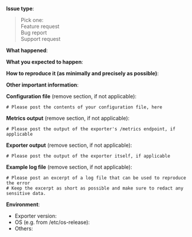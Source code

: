 **Issue type**:

> Pick one:  
> Feature request  
> Bug report  
> Support request

**What happened**:

**What you expected to happen**:

**How to reproduce it (as minimally and precisely as possible)**:

**Other important information**:

**Configuration file** (remove section, if not applicable):

```hcl
# Please post the contents of your configuration file, here
```

**Metrics output** (remove section, if not applicable):

```
# Please post the output of the exporter's /metrics endpoint, if applicable
```

**Exporter output** (remove section, if not applicable):

```
# Please post the output of the exporter itself, if applicable
```

**Example log file** (remove section, if not applicable):

```
# Please post an excerpt of a log file that can be used to reproduce the error
# Keep the excerpt as short as possible and make sure to redact any sensitive data.
```

**Environment**:
- Exporter version:
- OS (e.g. from /etc/os-release):
- Others:
